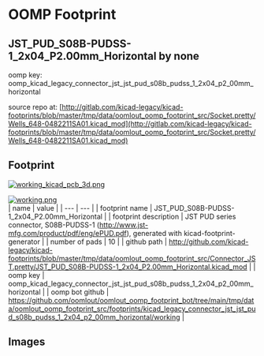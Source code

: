 # OOMP Footprint  
## JST_PUD_S08B-PUDSS-1_2x04_P2.00mm_Horizontal  by none  
  
oomp key: oomp_kicad_legacy_connector_jst_jst_pud_s08b_pudss_1_2x04_p2_00mm_horizontal  
  
source repo at: [http://gitlab.com/kicad-legacy/kicad-footprints/blob/master/tmp/data/oomlout_oomp_footprint_src/Socket.pretty/Wells_648-0482211SA01.kicad_mod](http://gitlab.com/kicad-legacy/kicad-footprints/blob/master/tmp/data/oomlout_oomp_footprint_src/Socket.pretty/Wells_648-0482211SA01.kicad_mod)  
## Footprint  
  
[![working_kicad_pcb_3d.png](working_kicad_pcb_3d_600.png)](working_kicad_pcb_3d.png)  
  
[![working.png](working_600.png)](working.png)  
| name | value | 
| --- | --- | 
| footprint name | JST_PUD_S08B-PUDSS-1_2x04_P2.00mm_Horizontal | 
| footprint description | JST PUD series connector, S08B-PUDSS-1 (http://www.jst-mfg.com/product/pdf/eng/ePUD.pdf), generated with kicad-footprint-generator | 
| number of pads | 10 | 
| github path | http://github.com/kicad-legacy/kicad-footprints/blob/master/tmp/data/oomlout_oomp_footprint_src/Connector_JST.pretty/JST_PUD_S08B-PUDSS-1_2x04_P2.00mm_Horizontal.kicad_mod | 
| oomp key | oomp_kicad_legacy_connector_jst_jst_pud_s08b_pudss_1_2x04_p2_00mm_horizontal | 
| oomp bot github | https://github.com/oomlout/oomlout_oomp_footprint_bot/tree/main/tmp/data/oomlout_oomp_footprint_src/footprints/kicad_legacy_connector_jst_jst_pud_s08b_pudss_1_2x04_p2_00mm_horizontal/working | 
## Images  
